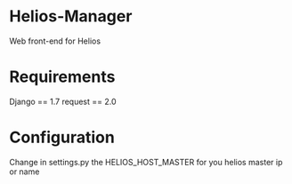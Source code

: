 Helios-Manager
==============

Web front-end for Helios

Requirements
==============
Django == 1.7
request == 2.0

Configuration
==============

Change in settings.py the HELIOS_HOST_MASTER for you helios master ip or name
